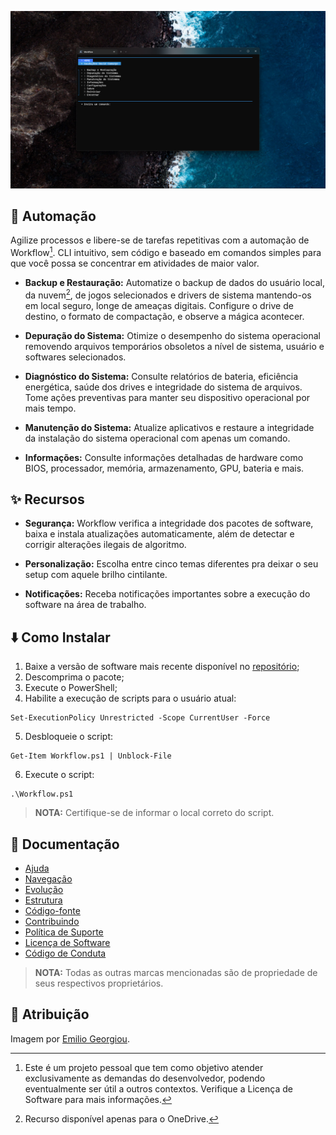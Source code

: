 ![](https://github.com/2uj1m28ohz/workflow/blob/main/Screenshot.png)

## :mechanical_arm: Automação
Agilize processos e libere-se de tarefas repetitivas com a automação de Workflow[^1]. CLI intuitivo, sem código e baseado em comandos simples para que você possa se concentrar em atividades de maior valor.

- **Backup e Restauração:** Automatize o backup de dados do usuário local, da nuvem[^2], de jogos selecionados e drivers de sistema mantendo-os em local seguro, longe de ameaças digitais. Configure o drive de destino, o formato de compactação, e observe a mágica acontecer.

- **Depuração do Sistema:** Otimize o desempenho do sistema operacional removendo arquivos temporários obsoletos a nível de sistema, usuário e softwares selecionados.

- **Diagnóstico do Sistema:** Consulte relatórios de bateria, eficiência energética, saúde dos drives e integridade do sistema de arquivos. Tome ações preventivas para manter seu dispositivo operacional por mais tempo.

- **Manutenção do Sistema:** Atualize aplicativos e restaure a integridade da instalação do sistema operacional com apenas um comando.

- **Informações:** Consulte informações detalhadas de hardware como BIOS, processador, memória, armazenamento, GPU, bateria e mais.

## :sparkles: Recursos
- **Segurança:** Workflow verifica a integridade dos pacotes de software, baixa e instala atualizações automaticamente, além de detectar e corrigir alterações ilegais de algoritmo.

- **Personalização:** Escolha entre cinco temas diferentes pra deixar o seu setup com aquele brilho cintilante.

- **Notificações:** Receba notificações importantes sobre a execução do software na área de trabalho.

## :arrow_down: Como Instalar
1. Baixe a versão de software mais recente disponível no [repositório](https://github.com/2uj1m28ohz/workflow/releases);
2. Descomprima o pacote;
3. Execute o PowerShell;
4. Habilite a execução de scripts para o usuário atual:
```
Set-ExecutionPolicy Unrestricted -Scope CurrentUser -Force
```
5. Desbloqueie o script:
```
Get-Item Workflow.ps1 | Unblock-File
```
6. Execute o script:
```
.\Workflow.ps1
```
> **NOTA:** Certifique-se de informar o local correto do script.

## :notebook_with_decorative_cover: Documentação
- [Ajuda](https://github.com/2uj1m28ohz/workflow/blob/main/HELP.md)
- [Navegação](https://github.com/2uj1m28ohz/workflow/blob/main/Navigation.md)
- [Evolução](https://github.com/2uj1m28ohz/workflow/blob/main/Evolution.md)
- [Estrutura](https://github.com/2uj1m28ohz/workflow/blob/main/Structure.md)
- [Código-fonte](https://github.com/2uj1m28ohz/workflow/blob/main/SourceCode.md)
- [Contribuindo](https://github.com/2uj1m28ohz/workflow/blob/main/CONTRIBUTING.md)
- [Política de Suporte](https://github.com/2uj1m28ohz/workflow/blob/main/SUPPORT.md)
- [Licença de Software](https://github.com/2uj1m28ohz/workflow/blob/main/LICENSE)
- [Código de Conduta](https://github.com/2uj1m28ohz/workflow/blob/main/CODE_OF_CONDUCT.md)
> **NOTA:** Todas as outras marcas mencionadas são de propriedade de seus respectivos proprietários.

## :clap: Atribuição
Imagem por [Emilio Georgiou](https://unsplash.com/photos/fYHUgiEkJg4).

[^1]:Este é um projeto pessoal que tem como objetivo atender exclusivamente as demandas do desenvolvedor, podendo eventualmente ser útil a outros contextos. Verifique a Licença de Software para mais informações.
[^2]:Recurso disponível apenas para o OneDrive.
